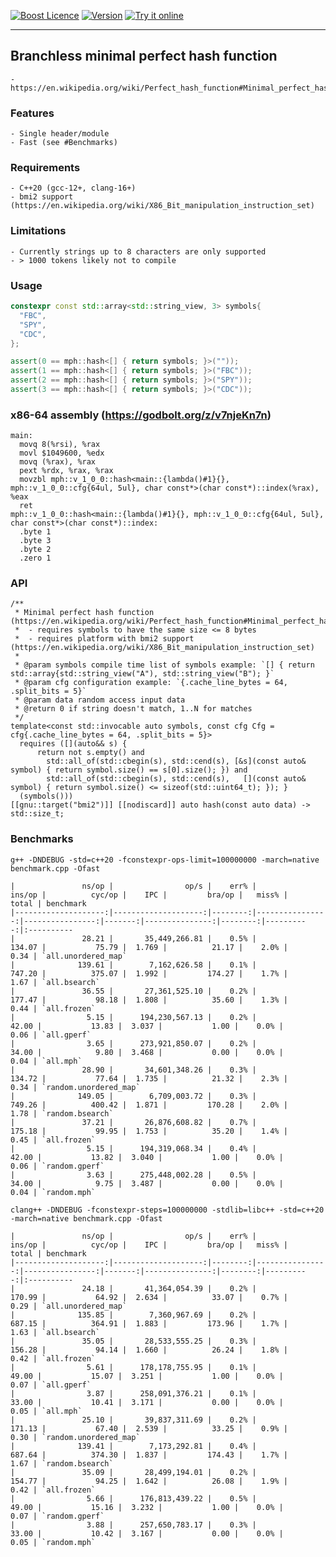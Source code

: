 <a href="http://www.boost.org/LICENSE_1_0.txt" target="_blank">![Boost Licence](http://img.shields.io/badge/license-boost-blue.svg)</a>
<a href="https://github.com/boost-ext/mph/releases" target="_blank">![Version](https://badge.fury.io/gh/boost-ext%2Fmph.svg)</a>
<a href="https://godbolt.org/z/v7njeKn7n">![Try it online](https://img.shields.io/badge/try%20it-online-blue.svg)</a>

---------------------------------------

## Branchless minimal perfect hash function

    - https://en.wikipedia.org/wiki/Perfect_hash_function#Minimal_perfect_hash_function

### Features

    - Single header/module
    - Fast (see #Benchmarks)

### Requirements

    - C++20 (gcc-12+, clang-16+)
    - bmi2 support (https://en.wikipedia.org/wiki/X86_Bit_manipulation_instruction_set)

### Limitations

    - Currently strings up to 8 characters are only supported
    - > 1000 tokens likely not to compile

### Usage

```cpp
constexpr const std::array<std::string_view, 3> symbols{
  "FBC",
  "SPY",
  "CDC",
};

assert(0 == mph::hash<[] { return symbols; }>(""));
assert(1 == mph::hash<[] { return symbols; }>("FBC"));
assert(2 == mph::hash<[] { return symbols; }>("SPY"));
assert(3 == mph::hash<[] { return symbols; }>("CDC"));
```

### x86-64 assembly (https://godbolt.org/z/v7njeKn7n)

```
main:
  movq 8(%rsi), %rax
  movl $1049600, %edx
  movq (%rax), %rax
  pext %rdx, %rax, %rax
  movzbl mph::v_1_0_0::hash<main::{lambda()#1}{}, mph::v_1_0_0::cfg{64ul, 5ul}, char const*>(char const*)::index(%rax), %eax
  ret
mph::v_1_0_0::hash<main::{lambda()#1}{}, mph::v_1_0_0::cfg{64ul, 5ul}, char const*>(char const*)::index:
  .byte 1
  .byte 3
  .byte 2
  .zero 1
```

### API

```
/**
 * Minimal perfect hash function (https://en.wikipedia.org/wiki/Perfect_hash_function#Minimal_perfect_hash_function)
 *  - requires symbols to have the same size <= 8 bytes
 *  - requires platform with bmi2 support (https://en.wikipedia.org/wiki/X86_Bit_manipulation_instruction_set)
 *
 * @param symbols compile time list of symbols example: `[] { return std::array{std::string_view("A"), std::string_view("B"); }`
 * @param cfg configuration example: `{.cache_line_bytes = 64, .split_bits = 5}`
 * @param data random access input data
 * @return 0 if string doesn't match, 1..N for matches
 */
template<const std::invocable auto symbols, const cfg Cfg = cfg{.cache_line_bytes = 64, .split_bits = 5}>
  requires ([](auto&& s) {
      return not s.empty() and
        std::all_of(std::cbegin(s), std::cend(s), [&s](const auto& symbol) { return symbol.size() == s[0].size(); }) and
        std::all_of(std::cbegin(s), std::cend(s),   [](const auto& symbol) { return symbol.size() <= sizeof(std::uint64_t); }); }
  (symbols()))
[[gnu::target("bmi2")]] [[nodiscard]] auto hash(const auto data) -> std::size_t;
```

### Benchmarks

```
g++ -DNDEBUG -std=c++20 -fconstexpr-ops-limit=100000000 -march=native benchmark.cpp -Ofast

|               ns/op |                op/s |    err% |          ins/op |          cyc/op |    IPC |         bra/op |   miss% |     total | benchmark
|--------------------:|--------------------:|--------:|----------------:|----------------:|-------:|---------------:|--------:|----------:|:----------
|               28.21 |       35,449,266.81 |    0.5% |          134.07 |           75.79 |  1.769 |          21.17 |    2.0% |      0.34 | `all.unordered_map`
|              139.61 |        7,162,626.58 |    0.1% |          747.20 |          375.07 |  1.992 |         174.27 |    1.7% |      1.67 | `all.bsearch`
|               36.55 |       27,361,525.10 |    0.2% |          177.47 |           98.18 |  1.808 |          35.60 |    1.3% |      0.44 | `all.frozen`
|                5.15 |      194,230,567.13 |    0.2% |           42.00 |           13.83 |  3.037 |           1.00 |    0.0% |      0.06 | `all.gperf`
|                3.65 |      273,921,850.07 |    0.2% |           34.00 |            9.80 |  3.468 |           0.00 |    0.0% |      0.04 | `all.mph`
|               28.90 |       34,601,348.26 |    0.3% |          134.72 |           77.64 |  1.735 |          21.32 |    2.3% |      0.34 | `random.unordered_map`
|              149.05 |        6,709,003.72 |    0.3% |          749.26 |          400.42 |  1.871 |         170.28 |    2.0% |      1.78 | `random.bsearch`
|               37.21 |       26,876,608.82 |    0.7% |          175.18 |           99.95 |  1.753 |          35.20 |    1.4% |      0.45 | `all.frozen`
|                5.15 |      194,319,068.34 |    0.4% |           42.00 |           13.82 |  3.040 |           1.00 |    0.0% |      0.06 | `random.gperf`
|                3.63 |      275,448,002.28 |    0.5% |           34.00 |            9.75 |  3.487 |           0.00 |    0.0% |      0.04 | `random.mph`
```

```
clang++ -DNDEBUG -fconstexpr-steps=100000000 -stdlib=libc++ -std=c++20 -march=native benchmark.cpp -Ofast

|               ns/op |                op/s |    err% |          ins/op |          cyc/op |    IPC |         bra/op |   miss% |     total | benchmark
|--------------------:|--------------------:|--------:|----------------:|----------------:|-------:|---------------:|--------:|----------:|:----------
|               24.18 |       41,364,054.39 |    0.2% |          170.99 |           64.92 |  2.634 |          33.07 |    0.7% |      0.29 | `all.unordered_map`
|              135.85 |        7,360,967.69 |    0.2% |          687.15 |          364.91 |  1.883 |         173.96 |    1.7% |      1.63 | `all.bsearch`
|               35.05 |       28,533,555.25 |    0.3% |          156.28 |           94.14 |  1.660 |          26.24 |    1.8% |      0.42 | `all.frozen`
|                5.61 |      178,178,755.95 |    0.1% |           49.00 |           15.07 |  3.251 |           1.00 |    0.0% |      0.07 | `all.gperf`
|                3.87 |      258,091,376.21 |    0.1% |           33.00 |           10.41 |  3.171 |           0.00 |    0.0% |      0.05 | `all.mph`
|               25.10 |       39,837,311.69 |    0.2% |          171.13 |           67.40 |  2.539 |          33.25 |    0.9% |      0.30 | `random.unordered_map`
|              139.41 |        7,173,292.81 |    0.4% |          687.64 |          374.30 |  1.837 |         174.43 |    1.7% |      1.67 | `random.bsearch`
|               35.09 |       28,499,194.01 |    0.2% |          154.77 |           94.25 |  1.642 |          26.08 |    1.9% |      0.42 | `all.frozen`
|                5.66 |      176,813,439.22 |    0.5% |           49.00 |           15.16 |  3.232 |           1.00 |    0.0% |      0.07 | `random.gperf`
|                3.88 |      257,650,783.17 |    0.3% |           33.00 |           10.42 |  3.167 |           0.00 |    0.0% |      0.05 | `random.mph`
```
